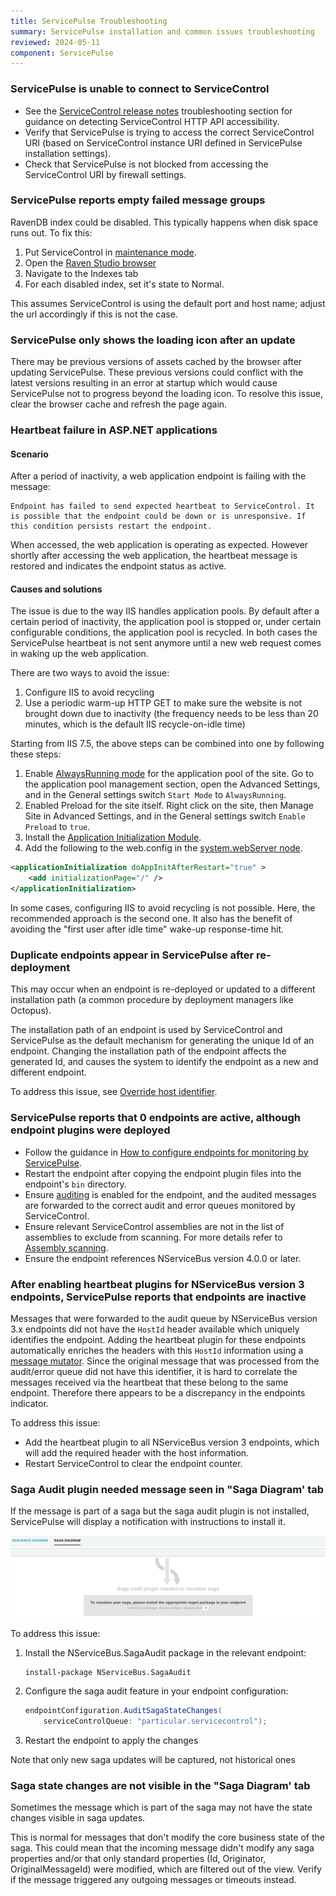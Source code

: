 ```yaml
---
title: ServicePulse Troubleshooting
summary: ServicePulse installation and common issues troubleshooting
reviewed: 2024-05-11
component: ServicePulse
---
```


### ServicePulse is unable to connect to ServiceControl

* See the [ServiceControl release notes](https://github.com/Particular/ServiceControl/releases/) troubleshooting section for guidance on detecting ServiceControl HTTP API accessibility.
* Verify that ServicePulse is trying to access the correct ServiceControl URI (based on ServiceControl instance URI defined in ServicePulse installation settings).
* Check that ServicePulse is not blocked from accessing the ServiceControl URI by firewall settings.

### ServicePulse reports empty failed message groups

RavenDB index could be disabled. This typically happens when disk space runs out. To fix this:

 1. Put ServiceControl in [maintenance mode](/servicecontrol/ravendb/accessing-database.md#windows-deployment-maintenance-mode).
 2. Open the [Raven Studio browser](http://localhost:33334/studio/index.html#databases/documents?&database=%3Csystem%3E)
 3. Navigate to the Indexes tab
 4. For each disabled index, set it's state to Normal.

This assumes ServiceControl is using the default port and host name; adjust the url accordingly if this is not the case.

### ServicePulse only shows the loading icon after an update

There may be previous versions of assets cached by the browser after updating ServicePulse. These previous versions could conflict with the latest versions resulting in an error at startup which would cause ServicePulse not to progress beyond the loading icon. To resolve this issue, clear the browser cache and refresh the page again.

### Heartbeat failure in ASP.NET applications

#### Scenario

After a period of inactivity, a web application endpoint is failing with the message:

```text
Endpoint has failed to send expected heartbeat to ServiceControl. It is possible that the endpoint could be down or is unresponsive. If this condition persists restart the endpoint.
```

When accessed, the web application is operating as expected. However shortly after accessing the web application, the heartbeat message is restored and indicates the endpoint status as active.

#### Causes and solutions

The issue is due to the way IIS handles application pools. By default after a certain period of inactivity, the application pool is stopped or, under certain configurable conditions, the application pool is recycled. In both cases the ServicePulse heartbeat is not sent anymore until a new web request comes in waking up the web application.

There are two ways to avoid the issue:

 1. Configure IIS to avoid recycling
 1. Use a periodic warm-up HTTP GET to make sure the website is not brought down due to inactivity (the frequency needs to be less than 20 minutes, which is the default IIS recycle-on-idle time)

Starting from IIS 7.5, the above steps can be combined into one by following these steps:

 1. Enable [AlwaysRunning mode](https://msdn.microsoft.com/en-us/library/ee677285.aspx) for the application pool of the site. Go to the application pool management section, open the Advanced Settings, and in the General settings switch `Start Mode` to `AlwaysRunning`.
 1. Enabled Preload for the site itself. Right click on the site, then Manage Site in Advanced Settings, and in the General settings switch `Enable Preload` to `true`.
 1. Install the [Application Initialization Module](https://docs.microsoft.com/en-us/iis/get-started/whats-new-in-iis-8/iis-80-application-initialization).
 1. Add the following to the web.config in the [system.webServer node](https://msdn.microsoft.com/en-us/library/ms689429.aspx).

```xml
<applicationInitialization doAppInitAfterRestart="true" >
    <add initializationPage="/" />
</applicationInitialization>
```

In some cases, configuring IIS to avoid recycling is not possible. Here, the recommended approach is the second one. It also has the benefit of avoiding the "first user after idle time" wake-up response-time hit.

### Duplicate endpoints appear in ServicePulse after re-deployment

This may occur when an endpoint is re-deployed or updated to a different installation path (a common procedure by deployment managers like Octopus).

The installation path of an endpoint is used by ServiceControl and ServicePulse as the default mechanism for generating the unique Id of an endpoint. Changing the installation path of the endpoint affects the generated Id, and causes the system to identify the endpoint as a new and different endpoint.

To address this issue, see [Override host identifier](/nservicebus/hosting/override-hostid.md).

### ServicePulse reports that 0 endpoints are active, although endpoint plugins were deployed

* Follow the guidance in [How to configure endpoints for monitoring by ServicePulse](how-to-configure-endpoints-for-monitoring.md).
* Restart the endpoint after copying the endpoint plugin files into the endpoint's `bin` directory.
* Ensure [auditing](/nservicebus/operations/auditing.md) is enabled for the endpoint, and the audited messages are forwarded to the correct audit and error queues monitored by ServiceControl.
* Ensure relevant ServiceControl assemblies are not in the list of assemblies to exclude from scanning. For more details refer to [Assembly scanning](/nservicebus/hosting/assembly-scanning.md).
* Ensure the endpoint references NServiceBus version 4.0.0 or later.

### After enabling heartbeat plugins for NServiceBus version 3 endpoints, ServicePulse reports that endpoints are inactive

Messages that were forwarded to the audit queue by NServiceBus version 3.x endpoints did not have the `HostId` header available which uniquely identifies the endpoint. Adding the heartbeat plugin for these endpoints automatically enriches the headers with this `HostId` information using a [message mutator](/nservicebus/pipeline/message-mutators.md). Since the original message that was processed from the audit/error queue did not have this identifier, it is hard to correlate the messages received via the heartbeat that these belong to the same endpoint. Therefore there appears to be a discrepancy in the endpoints indicator.

To address this issue:

* Add the heartbeat plugin to all NServiceBus version 3 endpoints, which will add the required header with the host information.
* Restart ServiceControl to clear the endpoint counter.

### Saga Audit plugin needed message seen in "Saga Diagram' tab

If the message is part of a saga but the saga audit plugin is not installed, ServicePulse will display a notification with instructions to install it.

![Saga Diagram Plugin Needed](images/saga-diagram-plugin-needed.png 'width=800')

To address this issue:

1. Install the NServiceBus.SagaAudit package in the relevant endpoint:

   ```
   install-package NServiceBus.SagaAudit
   ```
3. Configure the saga audit feature in your endpoint configuration:
   ```csharp
   endpointConfiguration.AuditSagaStateChanges(
       serviceControlQueue: "particular.servicecontrol");
   ```
4. Restart the endpoint to apply the changes

Note that only new saga updates will be captured, not historical ones

### Saga state changes are not visible in the "Saga Diagram' tab

Sometimes the message which is part of the saga may not have the state changes visible in saga updates.

This is normal for messages that don't modify the core business state of the saga. This could mean that the incoming message didn't modify any saga properties and/or that only standard properties (Id, Originator, OriginalMessageId) were modified, which are filtered out of the view.  Verify if the message triggered any outgoing messages or timeouts instead.
